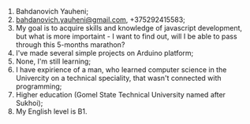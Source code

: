 1. Bahdanovich Yauheni;
2. bahdanovich.yauheni@gmail.com, +375292415583;
3. My goal is to acquire skills and knowledge of javascript development, but what is more importaint - I want to find out, will I be able to pass through this 5-months marathon?
4. I've made several simple projects on Arduino platform;
5. None, I'm still learning;
6. I have expirience of a man, who learned computer science in the Univercity on a technical speciality, that wasn't connected with programming;
7. Higher education (Gomel State Technical University named after Sukhoi);
8. My English level is B1.